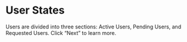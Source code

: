 # User States

Users are divided into three sections: Active Users, Pending Users, and Requested Users. Click “Next” to learn more.
